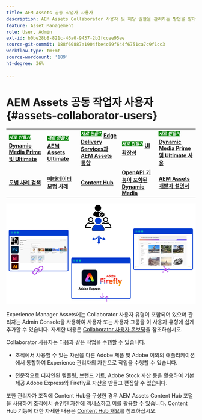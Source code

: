```yaml
---
title: AEM Assets 공동 작업자 사용자
description: AEM Assets Collaborator 사용자 및 해당 권한을 관리하는 방법을 알아봅니다.
feature: Asset Management
role: User, Admin
exl-id: b0be28b8-821c-46a0-9437-2b2fccee95ee
source-git-commit: 188f60887a1904fbe4c69f644f6751ca7c9f1cc3
workflow-type: tm+mt
source-wordcount: '189'
ht-degree: 36%

---
```


# AEM Assets 공동 작업자 사용자 {#assets-collaborator-users}

<table>
    <tr>
        <td>
            <sup style= "background-color:#008000; color:#FFFFFF; font-weight:bold"><i>새로 만들기</i></sup> <a href="/help/assets/dynamic-media/dm-prime-ultimate.md"><b>Dynamic Media Prime 및 Ultimate</b></a>
        </td>
        <td>
            <sup style= "background-color:#008000; color:#FFFFFF; font-weight:bold"><i>새로 만들기</i></sup> <a href="/help/assets/assets-ultimate-overview.md"><b>AEM Assets Ultimate</b></a>
        </td>
        <td>
            <sup style= "background-color:#008000; color:#FFFFFF; font-weight:bold"><i>새로 만들기</i></sup> <a href="/help/assets/integrate-aem-assets-edge-delivery-services.md"><b>Edge Delivery Services과 AEM Assets 통합</b></a>
        </td>
        <td>
            <sup style= "background-color:#008000; color:#FFFFFF; font-weight:bold"><i>새로 만들기</i></sup> <a href="/help/assets/aem-assets-view-ui-extensibility.md"><b>UI 확장성</b></a>
        </td>
          <td>
            <sup style= "background-color:#008000; color:#FFFFFF; font-weight:bold"><i>새로 만들기</i></sup> <a href="/help/assets/dynamic-media/enable-dynamic-media-prime-and-ultimate.md"><b>Dynamic Media Prime 및 Ultimate 사용</b></a>
        </td>
    </tr>
    <tr>
        <td>
            <a href="/help/assets/search-best-practices.md"><b>모범 사례 검색</b></a>
        </td>
        <td>
            <a href="/help/assets/metadata-best-practices.md"><b>메타데이터 모범 사례</b></a>
        </td>
        <td>
            <a href="/help/assets/product-overview.md"><b>Content Hub</b></a>
        </td>
        <td>
            <a href="/help/assets/dynamic-media-open-apis-overview.md"><b>OpenAPI 기능이 포함된 Dynamic Media</b></a>
        </td>
        <td>
            <a href="https://developer.adobe.com/experience-cloud/experience-manager-apis/"><b>AEM Assets 개발자 설명서</b></a>
        </td>
    </tr>
</table>

![AEM Assets 공동 작업자 사용자 배너](/help/assets/assets/aem-assets-collaborator-users-banner.png)

Experience Manager Assets에는 Collaborator 사용자 유형이 포함되어 있으며 관리자는 Admin Console을 사용하여 사용자 또는 사용자 그룹을 이 사용자 유형에 쉽게 추가할 수 있습니다. 자세한 내용은 [Collaborator 사용자 온보딩](/help/assets/enable-assets-ultimate.md#onboard-collaborator-users)을 참조하십시오.

Collaborator 사용자는 다음과 같은 작업을 수행할 수 있습니다.

* 조직에서 사용할 수 있는 자산을 다른 Adobe 제품 및 Adobe 이외의 애플리케이션에서 통합하여 Experience 관리자의 자산으로 작업을 수행할 수 있습니다.

* 전문적으로 디자인된 템플릿, 브랜드 키트, Adobe Stock 자산 등을 활용하여 기본 제공 Adobe Express와 Firefly로 자산을 만들고 편집할 수 있습니다.


또한 관리자가 조직에 Content Hub을 구성한 경우 AEM Assets Content Hub 포털을 사용하여 조직에서 승인된 자산에 액세스하고 이를 활용할 수 있습니다. Content Hub 기능에 대한 자세한 내용은 [Content Hub 개요](/help/assets/product-overview.md)를 참조하십시오.
